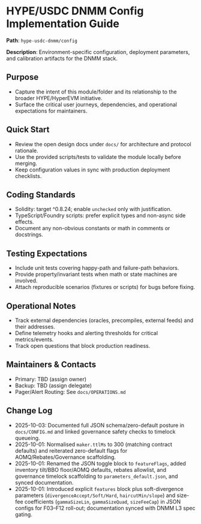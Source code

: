 # HYPE/USDC DNMM Config Implementation Guide

**Path**: `hype-usdc-dnmm/config`

**Description**: Environment-specific configuration, deployment parameters, and calibration artifacts for the DNMM stack.

## Purpose
- Capture the intent of this module/folder and its relationship to the broader HYPE/HyperEVM initiative.
- Surface the critical user journeys, dependencies, and operational expectations for maintainers.

## Quick Start
- Review the open design docs under `docs/` for architecture and protocol rationale.
- Use the provided scripts/tests to validate the module locally before merging.
- Keep configuration values in sync with production deployment checklists.

## Coding Standards
- Solidity: target ^0.8.24; enable `unchecked` only with justification.
- TypeScript/Foundry scripts: prefer explicit types and non-async side effects.
- Document any non-obvious constants or math in comments or docstrings.

## Testing Expectations
- Include unit tests covering happy-path and failure-path behaviors.
- Provide property/invariant tests when math or state machines are involved.
- Attach reproducible scenarios (fixtures or scripts) for bugs before fixing.

## Operational Notes
- Track external dependencies (oracles, precompiles, external feeds) and their addresses.
- Define telemetry hooks and alerting thresholds for critical metrics/events.
- Track open questions that block production readiness.

## Maintainers & Contacts
- Primary: TBD (assign owner)
- Backup: TBD (assign delegate)
- Pager/Alert Routing: See `docs/OPERATIONS.md`

## Change Log
- 2025-10-03: Documented full JSON schema/zero-default posture in `docs/CONFIG.md` and linked governance safety checks to timelock queueing.
- 2025-10-01: Normalised `maker.ttlMs` to 300 (matching contract defaults) and reiterated zero-default flags for AOMQ/Rebates/Governance scaffolding.
- 2025-10-01: Renamed the JSON toggle block to `featureFlags`, added inventory tilt/BBO floor/AOMQ defaults, rebates allowlist, and governance timelock scaffolding to `parameters_default.json`, and synced documentation.
- 2025-10-01: Introduced explicit `features` block plus soft-divergence parameters (`divergenceAccept/Soft/Hard`, `haircutMin/slope`) and size-fee coefficients (`gammaSizeLin`, `gammaSizeQuad`, `sizeFeeCap`) in JSON configs for F03–F12 roll-out; documentation synced with DNMM L3 spec gating.
